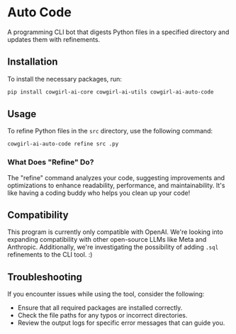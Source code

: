 # Auto Code

A programming CLI bot that digests Python files in a specified directory and updates them with refinements.

## Installation

To install the necessary packages, run:

```zsh
pip install cowgirl-ai-core cowgirl-ai-utils cowgirl-ai-auto-code
```

## Usage

To refine Python files in the `src` directory, use the following command:

```zsh 
cowgirl-ai-auto-code refine src .py 
```

### What Does "Refine" Do?

The "refine" command analyzes your code, suggesting improvements and optimizations to enhance readability, performance, and maintainability. It's like having a coding buddy who helps you clean up your code!

## Compatibility

This program is currently only compatible with OpenAI. We're looking into expanding compatibility with other open-source LLMs like Meta and Anthropic. Additionally, we're investigating the possibility of adding `.sql` refinements to the CLI tool. :)

## Troubleshooting

If you encounter issues while using the tool, consider the following:

- Ensure that all required packages are installed correctly.
- Check the file paths for any typos or incorrect directories.
- Review the output logs for specific error messages that can guide you.
